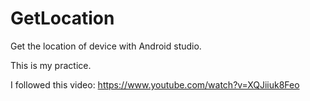 # GetLocation
Get the location of device with Android studio.

This is my practice.

I followed this video: https://www.youtube.com/watch?v=XQJiiuk8Feo
